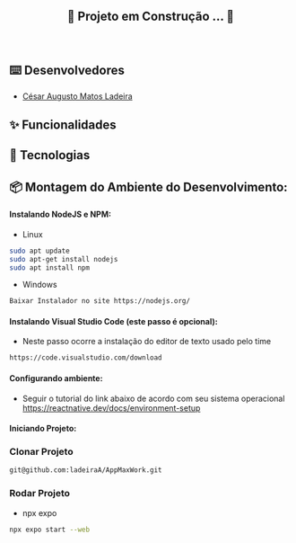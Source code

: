 <div align="center">
   
   ## 🚧 Projeto em Construção ... 🚧

   <h1>
      <a href="">
         <img src="">
      </a>
   </h1>
</div>

## ⌨️ Desenvolvedores

- [César Augusto Matos Ladeira](https://gitlab.com/ladeiraA)

## ✨ Funcionalidades

## 🔨 Tecnologias

## 📦 Montagem do Ambiente do Desenvolvimento:

#### Instalando NodeJS e NPM:

- Linux

```sh
sudo apt update
sudo apt-get install nodejs
sudo apt install npm
```

- Windows

```sh
Baixar Instalador no site https://nodejs.org/

```

#### Instalando Visual Studio Code (este passo é opcional):

- Neste passo ocorre a instalação do editor de texto usado pelo time

```sh
https://code.visualstudio.com/download

```

#### Configurando ambiente:
- Seguir o tutorial do link abaixo de acordo com seu sistema operacional
https://reactnative.dev/docs/environment-setup


#### Iniciando Projeto:

### Clonar Projeto

```sh
git@github.com:ladeiraA/AppMaxWork.git
```

### Rodar Projeto

- npx expo

```sh
npx expo start --web
```
